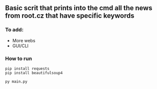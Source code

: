 ## Basic scrit that prints into the cmd all the news from root.cz that have specific keywords

### To add:

- More webs
- GUI/CLI

### How to run

```
pip install requests
pip install beautifulsoup4

py main.py
```
